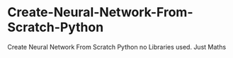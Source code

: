 # Create-Neural-Network-From-Scratch-Python
Create Neural Network From Scratch Python no Libraries used. Just Maths
